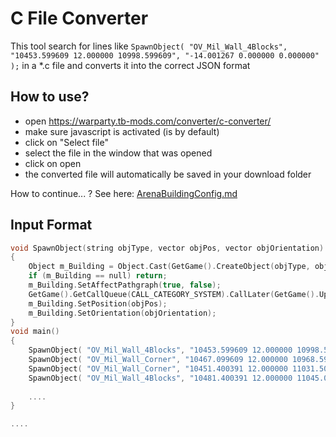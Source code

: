 # C File Converter

This tool search for lines like 
`SpawnObject( "OV_Mil_Wall_4Blocks", "10453.599609 12.000000 10998.599609", "-14.001267 0.000000 0.000000" );` in a *.c file
and converts it into the correct JSON format

## How to use?

- open https://warparty.tb-mods.com/converter/c-converter/
- make sure javascript is activated (is by default)
- click on "Select file"
- select the file in the window that was opened
- click on open
- the converted file will automatically be saved in your download folder

How to continue... ? See here: [ArenaBuildingConfig.md](../../../Configs/ArenaBuildingConfig.md)

## Input Format

```c
void SpawnObject(string objType, vector objPos, vector objOrientation)
{
	Object m_Building = Object.Cast(GetGame().CreateObject(objType, objPos));
	if (m_Building == null) return;
	m_Building.SetAffectPathgraph(true, false);
	GetGame().GetCallQueue(CALL_CATEGORY_SYSTEM).CallLater(GetGame().UpdatePathgraphRegionByObject, 100, false, m_Building);
	m_Building.SetPosition(objPos);
	m_Building.SetOrientation(objOrientation);
}
void main()
{
    SpawnObject( "OV_Mil_Wall_4Blocks", "10453.599609 12.000000 10998.599609", "-14.001267 0.000000 0.000000" );
	SpawnObject( "OV_Mil_Wall_Corner", "10467.099609 12.000000 10968.599609", "-104.004692 0.000000 -0.000000" );
	SpawnObject( "OV_Mil_Wall_Corner", "10451.400391 12.000000 11031.500000", "-14.001267 0.000000 0.000000" );
	SpawnObject( "OV_Mil_Wall_4Blocks", "10481.400391 12.000000 11045.000000", "75.995300 0.000000 -0.000000" );
	
	....
}

....
```